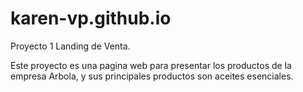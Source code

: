 # karen-vp.github.io

Proyecto 1 Landing de Venta.

Este proyecto es una pagina web para presentar los productos de la empresa Arbola, y sus principales productos son aceites esenciales.
